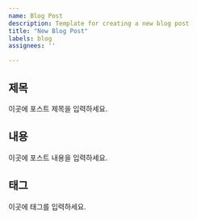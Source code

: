 ```yaml
---
name: Blog Post
description: Template for creating a new blog post
title: "New Blog Post"
labels: blog
assignees: ''

---
```


## 제목
이곳에 포스트 제목을 입력하세요.

## 내용
이곳에 포스트 내용을 입력하세요.

## 태그
이곳에 태그를 입력하세요.
